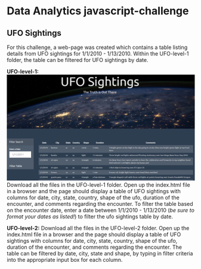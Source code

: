 # Data Analytics javascript-challenge


## UFO Sightings

For this challenge, a web-page was created which contains a table listing details from UFO sightings for 1/1/2010 - 1/13/2010.  Within the UFO-level-1 folder, the table can be filtered for UFO sightings by date.

**UFO-level-1:** 
![Default Image](images/ufo1_default.png)
Download all the files in the UFO-level-1 folder.  Open up the index.html file in a browser and the page should display a table of UFO sightings with columns for date, city, state, country, shape of the ufo, duration of the encounter, and comments regarding the encounter.  To filter the table based on the encounter date, enter a date between 1/1/2010 - 1/13/2010 (*be sure to format your dates as listed!*) to filter the ufo sightings table by date.

**UFO-level-2:**
Download all the files in the UFO-level-2 folder.  Open up the index.html file in a browser and the page should display a table of UFO sightings with columns for date, city, state, country, shape of the ufo, duration of the encounter, and comments regarding the encounter.  The table can be filtered by date, city, state and shape, by typing in filter criteria into the appropriate input box for each column.
